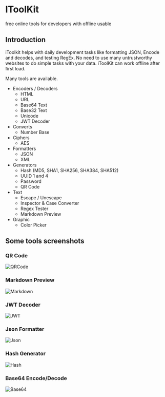 # IToolKit
free online tools for developers with offline usable

## Introduction

iToolkit helps with daily development tasks like formatting JSON, Encode and decodes, and testing RegEx. No need to use many untrustworthy websites to do simple tasks with your data. iToolKit can work offline after first load.

Many tools are available.

- Encoders / Decoders
  - HTML
  - URL
  - Base64 Text
  - Base32 Text
  - Unicode
  - JWT Decoder
- Converts
  - Number Base
- Ciphers
  - AES
- Formatters
  - JSON
  - XML
- Generators
  - Hash (MD5, SHA1, SHA256, SHA384, SHA512)
  - UUID 1 and 4
  - Password
  - QR Code
- Text
  - Escape / Unescape
  - Inspector & Case Converter
  - Regex Tester
  - Markdown Preview
- Graphic
  - Color Picker
 
## Some tools screenshots

### QR Code
![QRCode](https://github.com/AkbarAsghari/IToolKit/assets/36479679/fa8065a7-7eb6-4e2a-a161-37255c83fdf9)
### Markdown Preview
![Markdown](https://github.com/AkbarAsghari/IToolKit/assets/36479679/625b7175-db90-4dab-afaf-a52cd47f8208)
### JWT Decoder
![JWT](https://github.com/AkbarAsghari/IToolKit/assets/36479679/25c7bcfa-66bf-49d7-90ea-920f7ec88a59)
### Json Formatter
![Json](https://github.com/AkbarAsghari/IToolKit/assets/36479679/e47e2922-50b1-4195-83c2-6f6d02e913c4)
### Hash Generator
![Hash](https://github.com/AkbarAsghari/IToolKit/assets/36479679/e93c8c9f-9aae-4903-ba27-6839461277dc)
### Base64 Encode/Decode
![Base64](https://github.com/AkbarAsghari/IToolKit/assets/36479679/e7a5422b-5292-4909-b4d3-24f5f7bcc697)



